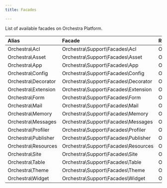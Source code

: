 ```yaml
---
title: Facades

---
```


List of available facades on Orchestra Platform.

Alias                 | Facade                                | Root Accessor                                    | IoC Bindings
:---------------------|:--------------------------------------|:-------------------------------------------------|:----------------------
Orchestra\Acl         | Orchestra\Support\Facades\Acl         | Orchestra\Auth\Acl\Factory                       | `orchestra.acl`
Orchestra\Asset       | Orchestra\Support\Facades\Asset       | Orchestra\Asset\Factory                          | `orchestra.asset`
Orchestra\App         | Orchestra\Support\Facades\App         | Orchestra\Foundation\Application                 | `orchestra.app`
Orchestra\Config      | Orchestra\Support\Facades\Config      | Orchestra\Extension\ConfigManager                | `orchestra.extension.config`
Orchestra\Decorator   | Orchestra\Support\Facades\Decorator   | Orchestra\View\Decorator                         | `orchestra.decorator`
Orchestra\Extension   | Orchestra\Support\Facades\Extension   | Orchestra\Extension\Factory                      | `orchestra.extension`
Orchestra\Form        | Orchestra\Support\Facades\Form        | Orchestra\Html\Form\Factory                      | `orchestra.form`
Orchestra\Mail        | Orchestra\Support\Facades\Mail        | Orchestra\Notifier\Mailer                        | `orchestra.mail`
Orchestra\Memory      | Orchestra\Support\Facades\Memory      | Orchestra\Memory\MemoryManager                   | `orchestra.memory`
Orchestra\Messages    | Orchestra\Support\Facades\Messages    | Orchestra\Support\Messages                       | `orchestra.messages`
Orchestra\Profiler    | Orchestra\Support\Facades\Profiler    | Orchestra\Debug\Profiler                         | `orchestra.debug`
Orchestra\Publisher   | Orchestra\Support\Facades\Publisher   | Orchestra\Foundation\Publisher\PublisherManager  | `orchestra.publisher`
Orchestra\Resources   | Orchestra\Support\Facades\Resources   | Orchestra\Resources\Factory                      | `orchestra.resources`
Orchestra\Site        | Orchestra\Support\Facades\Site        | Orchestra\Foundation\Site                        | `orchestra.site`
Orchestra\Table       | Orchestra\Support\Facades\Table       | Orchestra\Html\Table\Factory                     | `orchestra.table`
Orchestra\Theme       | Orchestra\Support\Facades\Theme       | Orchestra\View\Theme\ThemeManager                | `orchestra.theme`
Orchestra\Widget      | Orchestra\Support\Facades\Widget      | Orchestra\Widget\WidgetManager                   | `orchestra.widget`

